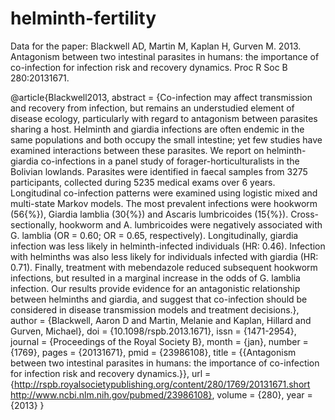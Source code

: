 # helminth-fertility
Data for the paper: Blackwell AD, Martin M, Kaplan H, Gurven M. 2013. Antagonism between two intestinal parasites in humans: the importance of co-infection for infection risk and recovery dynamics. Proc R Soc B 280:20131671.

@article{Blackwell2013,
abstract = {Co-infection may affect transmission and recovery from infection, but remains an understudied element of disease ecology, particularly with regard to antagonism between parasites sharing a host. Helminth and giardia infections are often endemic in the same populations and both occupy the small intestine; yet few studies have examined interactions between these parasites. We report on helminth-giardia co-infections in a panel study of forager-horticulturalists in the Bolivian lowlands. Parasites were identified in faecal samples from 3275 participants, collected during 5235 medical exams over 6 years. Longitudinal co-infection patterns were examined using logistic mixed and multi-state Markov models. The most prevalent infections were hookworm (56{\%}), Giardia lamblia (30{\%}) and Ascaris lumbricoides (15{\%}). Cross-sectionally, hookworm and A. lumbricoides were negatively associated with G. lamblia (OR = 0.60; OR = 0.65, respectively). Longitudinally, giardia infection was less likely in helminth-infected individuals (HR: 0.46). Infection with helminths was also less likely for individuals infected with giardia (HR: 0.71). Finally, treatment with mebendazole reduced subsequent hookworm infections, but resulted in a marginal increase in the odds of G. lamblia infection. Our results provide evidence for an antagonistic relationship between helminths and giardia, and suggest that co-infection should be considered in disease transmission models and treatment decisions.},
author = {Blackwell, Aaron D and Martin, Melanie and Kaplan, Hillard and Gurven, Michael},
doi = {10.1098/rspb.2013.1671},
issn = {1471-2954},
journal = {Proceedings of the Royal Society B},
month = {jan},
number = {1769},
pages = {20131671},
pmid = {23986108},
title = {{Antagonism between two intestinal parasites in humans: the importance of co-infection for infection risk and recovery dynamics.}},
url = {http://rspb.royalsocietypublishing.org/content/280/1769/20131671.short http://www.ncbi.nlm.nih.gov/pubmed/23986108},
volume = {280},
year = {2013}
}

